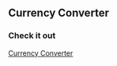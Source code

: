 ## Currency Converter
### Check it out
[Currency Converter](https://CodeByDeepankar.github.io/currency_converter)
